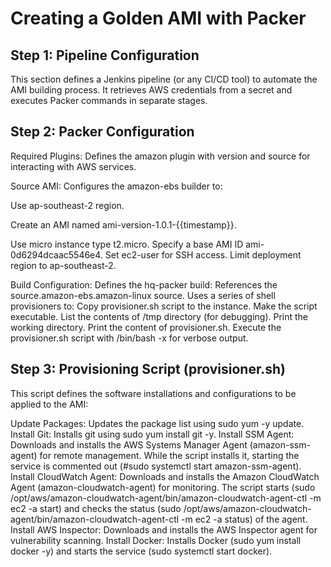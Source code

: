 # Creating a Golden AMI with Packer

## Step 1: Pipeline Configuration 

This section defines a Jenkins pipeline (or any CI/CD tool) to automate the AMI building process. It retrieves AWS credentials from a secret and executes Packer commands in separate stages.

## Step 2: Packer Configuration

Required Plugins: Defines the amazon plugin with version and source for interacting with AWS services.

Source AMI: Configures the amazon-ebs builder to:
  
  Use ap-southeast-2 region.
  
  Create an AMI named ami-version-1.0.1-{{timestamp}}.
  
  Use micro instance type t2.micro.
  Specify a base AMI ID ami-0d6294dcaac5546e4.
  Set ec2-user for SSH access.
  Limit deployment region to ap-southeast-2.

Build Configuration: Defines the hq-packer build:
  References the source.amazon-ebs.amazon-linux source.
  Uses a series of shell provisioners to:
  Copy provisioner.sh script to the instance.
  Make the script executable.
  List the contents of /tmp directory (for debugging).
  Print the working directory.
  Print the content of provisioner.sh.
  Execute the provisioner.sh script with /bin/bash -x for verbose output.
  
## Step 3: Provisioning Script (provisioner.sh)

This script defines the software installations and configurations to be applied to the AMI:

Update Packages: Updates the package list using sudo yum -y update.
Install Git: Installs git using sudo yum install git -y.
Install SSM Agent: Downloads and installs the AWS Systems Manager Agent (amazon-ssm-agent) for remote management. While the script installs it, starting the service is commented out (#sudo systemctl start amazon-ssm-agent).
Install CloudWatch Agent: Downloads and installs the Amazon CloudWatch Agent (amazon-cloudwatch-agent) for monitoring. The script starts (sudo /opt/aws/amazon-cloudwatch-agent/bin/amazon-cloudwatch-agent-ctl -m ec2 -a start) and checks the status (sudo /opt/aws/amazon-cloudwatch-agent/bin/amazon-cloudwatch-agent-ctl -m ec2 -a status) of the agent.
Install AWS Inspector: Downloads and installs the AWS Inspector agent for vulnerability scanning.
Install Docker: Installs Docker (sudo yum install docker -y) and starts the service (sudo systemctl start docker).

